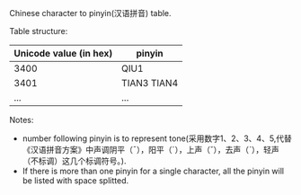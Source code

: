 Chinese character to pinyin(汉语拼音) table.

Table structure:

|Unicode value (in hex)|pinyin|
|---|---|
|3400|QIU1|
|3401|TIAN3 TIAN4|
|...|...|


Notes:
* number following pinyin is to represent tone(采用数字1、2、3、4、5,代替《汉语拼音方案》中声调阴平（ˉ），阳平（ˊ），上声（ˇ），去声（ˋ），轻声（不标调）这几个标调符号。).
* If there is more than one pinyin for a single character, all the pinyin will be listed with space splitted.

